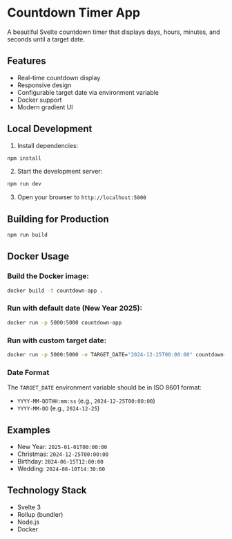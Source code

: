 # Countdown Timer App

A beautiful Svelte countdown timer that displays days, hours, minutes, and seconds until a target date.

## Features

- Real-time countdown display
- Responsive design
- Configurable target date via environment variable
- Docker support
- Modern gradient UI

## Local Development

1. Install dependencies:
```bash
npm install
```

2. Start the development server:
```bash
npm run dev
```

3. Open your browser to `http://localhost:5000`

## Building for Production

```bash
npm run build
```

## Docker Usage

### Build the Docker image:
```bash
docker build -t countdown-app .
```

### Run with default date (New Year 2025):
```bash
docker run -p 5000:5000 countdown-app
```

### Run with custom target date:
```bash
docker run -p 5000:5000 -e TARGET_DATE="2024-12-25T00:00:00" countdown-app
```

### Date Format
The `TARGET_DATE` environment variable should be in ISO 8601 format:
- `YYYY-MM-DDTHH:mm:ss` (e.g., `2024-12-25T00:00:00`)
- `YYYY-MM-DD` (e.g., `2024-12-25`)

## Examples

- New Year: `2025-01-01T00:00:00`
- Christmas: `2024-12-25T00:00:00`
- Birthday: `2024-06-15T12:00:00`
- Wedding: `2024-08-10T14:30:00`

## Technology Stack

- Svelte 3
- Rollup (bundler)
- Node.js
- Docker

